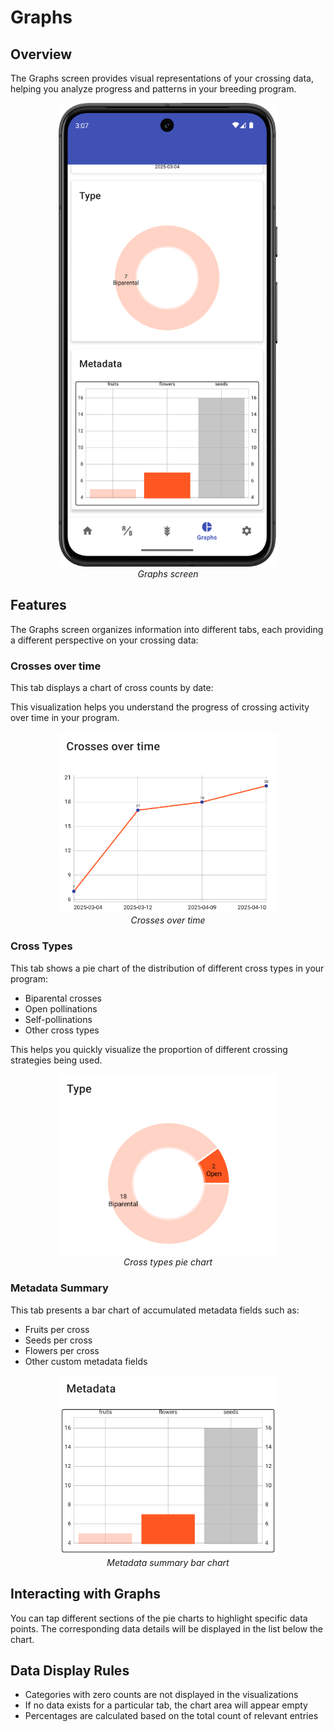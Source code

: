 <link rel="stylesheet" type="text/css" href="_styles/styles.css">

# Graphs

## Overview

The Graphs screen provides visual representations of your crossing data, helping you analyze progress and patterns in your breeding program.

<figure align="center" class="image">
<img src="_static/images/graphs.png" width="350px">
<figcaption><i>Graphs screen</i></figcaption>
</figure>

## Features

The Graphs screen organizes information into different tabs, each providing a different perspective on your crossing data:

### Crosses over time

This tab displays a chart of cross counts by date:

This visualization helps you understand the progress of crossing activity over time in your program.

<figure align="center" class="image">
<img src="_static/images/time_chart.png" width="350px">
<figcaption><i>Crosses over time</i></figcaption>
</figure>

### Cross Types

This tab shows a pie chart of the distribution of different cross types in your program:
- Biparental crosses
- Open pollinations
- Self-pollinations
- Other cross types

This helps you quickly visualize the proportion of different crossing strategies being used.

<figure align="center" class="image">
<img src="_static/images/type_chart.png" width="350px">
<figcaption><i>Cross types pie chart</i></figcaption>
</figure>

### Metadata Summary

This tab presents a bar chart of accumulated metadata fields such as:
- Fruits per cross
- Seeds per cross
- Flowers per cross
- Other custom metadata fields

<figure align="center" class="image">
<img src="_static/images/metadata_chart.png" width="350px">
<figcaption><i>Metadata summary bar chart</i></figcaption>
</figure>

## Interacting with Graphs

You can tap different sections of the pie charts to highlight specific data points. The corresponding data details will be displayed in the list below the chart.

## Data Display Rules

- Categories with zero counts are not displayed in the visualizations
- If no data exists for a particular tab, the chart area will appear empty
- Percentages are calculated based on the total count of relevant entries